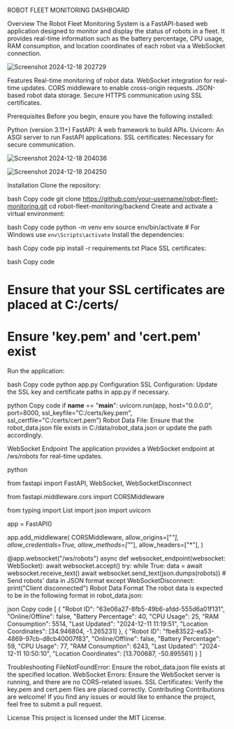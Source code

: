 ROBOT FLEET MONITORING DASHBOARD

Overview
The Robot Fleet Monitoring System is a FastAPI-based web application designed to monitor and display the status of robots in a fleet. It provides real-time information such as the battery percentage, CPU usage, RAM consumption, and location coordinates of each robot via a WebSocket connection.

![Screenshot 2024-12-18 202729](https://github.com/user-attachments/assets/e6310bd5-f5bc-43ed-b6f5-e7c6c1be62a6)

Features
Real-time monitoring of robot data.
WebSocket integration for real-time updates.
CORS middleware to enable cross-origin requests.
JSON-based robot data storage.
Secure HTTPS communication using SSL certificates.

Prerequisites
Before you begin, ensure you have the following installed:

Python (version 3.11+)
FastAPI: A web framework to build APIs.
Uvicorn: An ASGI server to run FastAPI applications.
SSL certificates: Necessary for secure communication.

![Screenshot 2024-12-18 204036](https://github.com/user-attachments/assets/3d1bf9ac-77d6-49bc-8c1c-53dab6588c35)

![Screenshot 2024-12-18 204250](https://github.com/user-attachments/assets/cb895a26-78d9-4a0a-85c0-210a061ab16a)

Installation
Clone the repository:

bash
Copy code
git clone https://github.com/your-username/robot-fleet-monitoring.git
cd robot-fleet-monitoring/backend
Create and activate a virtual environment:

bash
Copy code
python -m venv env
source env/bin/activate  # For Windows use `env\Scripts\activate`
Install the dependencies:

bash
Copy code
pip install -r requirements.txt
Place SSL certificates:

bash
Copy code
# Ensure that your SSL certificates are placed at C:/certs/
# Ensure 'key.pem' and 'cert.pem' exist
Run the application:

bash
Copy code
python app.py
Configuration
SSL Configuration: Update the SSL key and certificate paths in app.py if necessary.

python
Copy code
if __name__ == "__main__":
    uvicorn.run(app, host="0.0.0.0", port=8000, ssl_keyfile="C:/certs/key.pem", ssl_certfile="C:/certs/cert.pem")
Robot Data File: Ensure that the robot_data.json file exists in C:/data/robot_data.json or update the path accordingly.

WebSocket Endpoint
The application provides a WebSocket endpoint at /ws/robots for real-time updates.

python

from fastapi import FastAPI, WebSocket, WebSocketDisconnect

from fastapi.middleware.cors import CORSMiddleware

from typing import List
import json
import uvicorn

app = FastAPI()

app.add_middleware(
    CORSMiddleware,
    allow_origins=["*"],
    allow_credentials=True,
    allow_methods=["*"],
    allow_headers=["*"],
)

@app.websocket("/ws/robots")
async def websocket_endpoint(websocket: WebSocket):
    await websocket.accept()
    try:
        while True:
            data = await websocket.receive_text()
            await websocket.send_text(json.dumps(robots))  # Send robots' data in JSON format
    except WebSocketDisconnect:
        print("Client disconnected")
Robot Data Format
The robot data is expected to be in the following format in robot_data.json:

json
Copy code
[
  {
    "Robot ID": "63e06a27-8fb5-49b6-afdd-555d6a01f131",
    "Online/Offline": false,
    "Battery Percentage": 40,
    "CPU Usage": 25,
    "RAM Consumption": 5514,
    "Last Updated": "2024-12-11 11:19:51",
    "Location Coordinates": [34.946804, -1.265231]
  },
  {
    "Robot ID": "fbe83522-ea53-4869-97cb-d8cb40007f83",
    "Online/Offline": false,
    "Battery Percentage": 59,
    "CPU Usage": 77,
    "RAM Consumption": 6243,
    "Last Updated": "2024-12-11 10:50:10",
    "Location Coordinates": [13.700687, -50.895561]
  }
]

Troubleshooting
FileNotFoundError: Ensure the robot_data.json file exists at the specified location.
WebSocket Errors: Ensure the WebSocket server is running, and there are no CORS-related issues.
SSL Certificates: Verify the key.pem and cert.pem files are placed correctly.
Contributing
Contributions are welcome! If you find any issues or would like to enhance the project, feel free to submit a pull request.

License
This project is licensed under the MIT License.
